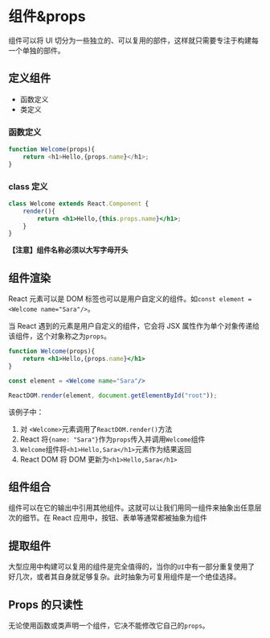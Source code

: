 # 组件&props

组件可以将 UI 切分为一些独立的、可以复用的部件，这样就只需要专注于构建每一个单独的部件。

## 定义组件

- 函数定义
- 类定义

### 函数定义

```js
function Welcome(props){
    return <h1>Hello,{props.name}</h1>;	
}
```

### class 定义

```jsx
class Welcome extends React.Component {
	render(){
		return <h1>Hello,{this.props.name}</h1>;
	}
}
```

**【注意】组件名称必须以大写字母开头**



## 组件渲染

React 元素可以是 DOM 标签也可以是用户自定义的组件。如`const element = <Welcome name="Sara"/>`。

当 React 遇到的元素是用户自定义的组件，它会将 JSX 属性作为单个对象传递给该组件，这个对象称之为`props`。

```jsx
function Welcome(props){
	return <h1>Hello,{props.name}</h1>
}

const element = <Welcome name="Sara"/>

ReactDOM.render(element, document.getElementById("root"));
```

该例子中：

1. 对 `<Welcome>`元素调用了`ReactDOM.render()`方法
2. React 将`{name: "Sara"}`作为`props`传入并调用`Welcome`组件
3. `Welcome`组件将`<h1>Hello,Sara</h1>`元素作为结果返回
4. React DOM 将 DOM 更新为`<h1>Hello,Sara</h1>`

## 组件组合

组件可以在它的输出中引用其他组件。这就可以让我们用同一组件来抽象出任意层次的细节。在 React 应用中，按钮、表单等通常都被抽象为组件

## 提取组件

大型应用中构建可以复用的组件是完全值得的，当你的`UI`中有一部分重复使用了好几次，或者其自身就足够复杂。此时抽象为可复用组件是一个绝佳选择。

## Props 的只读性

无论使用函数或类声明一个组件，它决不能修改它自己的`props`。